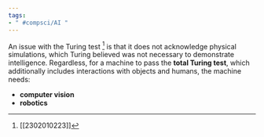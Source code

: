 ```yaml
---
tags:
- " #compsci/AI "
---
```


An issue with the Turing test [^1] is that it does not acknowledge physical simulations, which Turing believed was not necessary to demonstrate intelligence. Regardless, for a machine to pass the **total Turing test**, which additionally includes interactions with objects and humans, the machine needs:
- **computer vision**
- **robotics** <!--SR:!2024-07-25,380,325!2024-07-04,359,307!2024-07-28,383,327-->

[^1]: [[2302010223]]